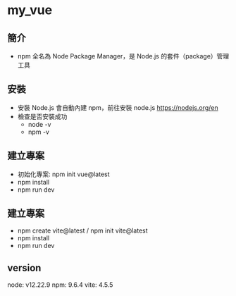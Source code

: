 # my_vue


## 簡介
- npm 全名為 Node Package Manager，是 Node.js 的套件（package）管理工具

## 安裝
- 安裝 Node.js 會自動內建 npm，前往安裝 node.js https://nodejs.org/en
- 檢查是否安裝成功
    - node -v
    - npm -v

## 建立專案
- 初始化專案: npm init vue@latest
- npm install
- npm run dev

## 建立專案
- npm create vite@latest / npm init vite@latest
- npm install
- npm run dev

## version
node: v12.22.9
npm: 9.6.4
vite: 4.5.5